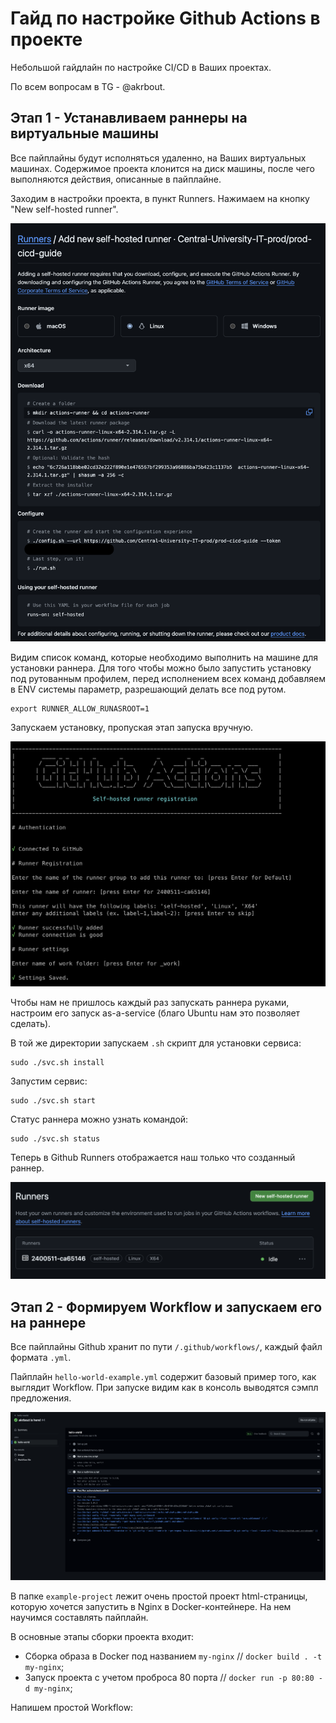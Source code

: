 # Гайд по настройке Github Actions в проекте

Небольшой гайдлайн по настройке CI/CD в Ваших проектах.

По всем вопросам в TG - @akrbout.

## Этап 1 - Устанавливаем раннеры на виртуальные машины

Все пайплайны будут исполняться удаленно, на Ваших виртуальных машинах. Содержимое проекта клонится на диск машины, после чего выполняются действия, описанные в пайплайне.

Заходим в настройки проекта, в пункт Runners. Нажимаем на кнопку "New self-hosted runner".

![github runner creation](/static/img/runner-creation-first.png)

Видим список команд, которые необходимо выполнить на машине для установки раннера. Для того чтобы можно было запустить установку под рутованным профилем, перед исполнением всех команд добавляем в ENV системы параметр, разрешающий  делать все под рутом.

```shell
export RUNNER_ALLOW_RUNASROOT=1
```

Запускаем установку, пропуская этап запуска вручную.

![github runner installation](/static/img/runner-creation-second.png)

Чтобы нам не пришлось каждый раз запускать раннера руками, настроим его запуск as-a-service (благо Ubuntu нам это позволяет сделать).

В той же директории запускаем `.sh` скрипт для установки сервиса:
```shell
sudo ./svc.sh install
```
Запустим сервис:
```shell
sudo ./svc.sh start
```
Статус раннера можно узнать командой:
```shell
sudo ./svc.sh status
```

Теперь в Github Runners отображается наш только что созданный раннер.

![github runner idle](/static/img/runner-creation-final.png)

## Этап 2 - Формируем Workflow и запускаем его на раннере

Все пайплайны Github хранит по пути `/.github/workflows/`, каждый файл формата `.yml`.

Пайплайн `hello-world-example.yml` содержит базовый пример того, как выглядит Workflow. При запуске видим как в консоль выводятся сэмпл предложения.

![github action](/static/img/run-workflow-first.png)

В папке `example-project` лежит очень простой проект html-страницы, которую хочется запустить в Nginx в Docker-контейнере. На нем научимся составлять пайплайн.

В основные этапы сборки проекта входит:
- Сборка образа в Docker под названием `my-nginx` // `docker build . -t my-nginx`;
- Запуск проекта с учетом проброса 80 порта // `docker run -p 80:80 -d my-nginx`;

Напишем простой Workflow:
